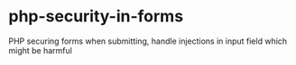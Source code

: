 # php-security-in-forms
PHP securing forms when submitting, handle injections in input field which might be harmful

